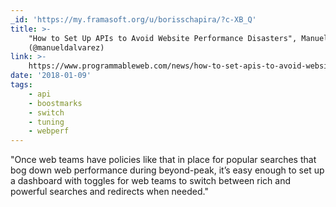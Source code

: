 ```yaml
---
_id: 'https://my.framasoft.org/u/borisschapira/?c-XB_Q'
title: >-
    "How to Set Up APIs to Avoid Website Performance Disasters", Manuel Alvarez
    (@manueldalvarez)
link: >-
    https://www.programmableweb.com/news/how-to-set-apis-to-avoid-website-performance-disasters/analysis/2018/01/04
date: '2018-01-09'
tags:
    - api
    - boostmarks
    - switch
    - tuning
    - webperf
---
```


<div class="markdown"><p>&quot;Once web teams have policies like that in place for popular searches that bog down web performance during beyond-peak, it’s easy enough to set up a dashboard with toggles for web teams to switch between rich and powerful searches and redirects when needed.&quot;
</p></div>
